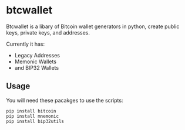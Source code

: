 # btcwallet
Btcwallet is a libary of Bitcoin wallet generators in python, create public keys, private keys, and addresses.

Currently it has:
- Legacy Addresses
- Memonic Wallets
- and BIP32 Wallets

## Usage

You will need these pacakges to use the scripts:
```
pip install bitcoin
pip install mnemonic
pip install bip32utils
```
